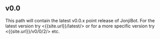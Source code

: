## v0.0
This path will contain the latest v0.0.x point release of JonjiBot. For the latest version try <{{site.url}}/latest/> or for a more specific version try <{{site.url}}/v0/0/2/> etc.